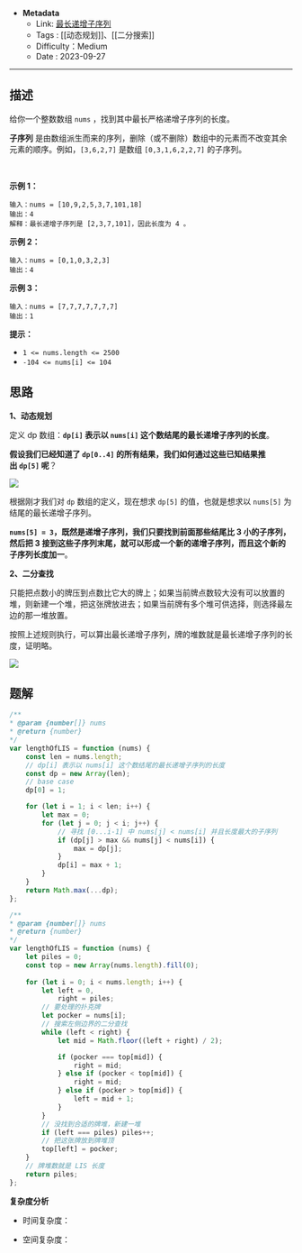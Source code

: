 - **Metadata**
	- Link: [最长递增子序列](https://leetcode.cn/problems/longest-increasing-subsequence/description/ "https://leetcode.cn/problems/longest-increasing-subsequence/description/")
	- Tags : [[动态规划]]、[[二分搜索]]
	- Difficulty：Medium
	- Date : 2023-09-27
---
## 描述

给你一个整数数组 `nums` ，找到其中最长严格递增子序列的长度。

**子序列** 是由数组派生而来的序列，删除（或不删除）数组中的元素而不改变其余元素的顺序。例如，`[3,6,2,7]` 是数组 `[0,3,1,6,2,2,7]` 的子序列。

 

**示例 1：**

```
输入：nums = [10,9,2,5,3,7,101,18]
输出：4
解释：最长递增子序列是 [2,3,7,101]，因此长度为 4 。
```

**示例 2：**

```
输入：nums = [0,1,0,3,2,3]
输出：4
```

**示例 3：**

```
输入：nums = [7,7,7,7,7,7,7]
输出：1
```

**提示：**

- `1 <= nums.length <= 2500`
- `-104 <= nums[i] <= 104`

## 思路

**1、动态规划**

定义 dp 数组：**`dp[i]` 表示以 `nums[i]` 这个数结尾的最长递增子序列的长度**。

**假设我们已经知道了 `dp[0..4]` 的所有结果，我们如何通过这些已知结果推出 `dp[5]` 呢**？

![](https://labuladong.github.io/algo/images/%E6%9C%80%E9%95%BF%E9%80%92%E5%A2%9E%E5%AD%90%E5%BA%8F%E5%88%97/6.jpeg)

根据刚才我们对 `dp` 数组的定义，现在想求 `dp[5]` 的值，也就是想求以 `nums[5]` 为结尾的最长递增子序列。

**`nums[5] = 3`，既然是递增子序列，我们只要找到前面那些结尾比 3 小的子序列，然后把 3 接到这些子序列末尾，就可以形成一个新的递增子序列，而且这个新的子序列长度加一**。

**2、二分查找**

只能把点数小的牌压到点数比它大的牌上；如果当前牌点数较大没有可以放置的堆，则新建一个堆，把这张牌放进去；如果当前牌有多个堆可供选择，则选择最左边的那一堆放置。

按照上述规则执行，可以算出最长递增子序列，牌的堆数就是最长递增子序列的长度，证明略。

![](https://labuladong.github.io/algo/images/%E6%9C%80%E9%95%BF%E9%80%92%E5%A2%9E%E5%AD%90%E5%BA%8F%E5%88%97/poker4.jpeg)

## 题解

```js
/**
* @param {number[]} nums
* @return {number}
*/
var lengthOfLIS = function (nums) {
    const len = nums.length;
    // dp[i] 表示以 nums[i] 这个数结尾的最长递增子序列的长度
    const dp = new Array(len);
    // base case
    dp[0] = 1;

    for (let i = 1; i < len; i++) {
        let max = 0;
        for (let j = 0; j < i; j++) {
            // 寻找 [0...i-1] 中 nums[j] < nums[i] 并且长度最大的子序列
            if (dp[j] > max && nums[j] < nums[i]) {
                max = dp[j];
            }
            dp[i] = max + 1;
        }
    }
    return Math.max(...dp);
};
```

```js
/**
* @param {number[]} nums
* @return {number}
*/
var lengthOfLIS = function (nums) {
    let piles = 0;
    const top = new Array(nums.length).fill(0);
    
    for (let i = 0; i < nums.length; i++) {
        let left = 0,
            right = piles;
        // 要处理的扑克牌
        let pocker = nums[i];
        // 搜索左侧边界的二分查找
        while (left < right) {
            let mid = Math.floor((left + right) / 2);

            if (pocker === top[mid]) {
                right = mid;
            } else if (pocker < top[mid]) {
                right = mid;
            } else if (pocker > top[mid]) {
                left = mid + 1;
            }
        }
        // 没找到合适的牌堆，新建一堆
        if (left === piles) piles++;
        // 把这张牌放到牌堆顶
        top[left] = pocker;
    }
    // 牌堆数就是 LIS 长度
    return piles;
};
```

**复杂度分析**

- 时间复杂度：

- 空间复杂度：
